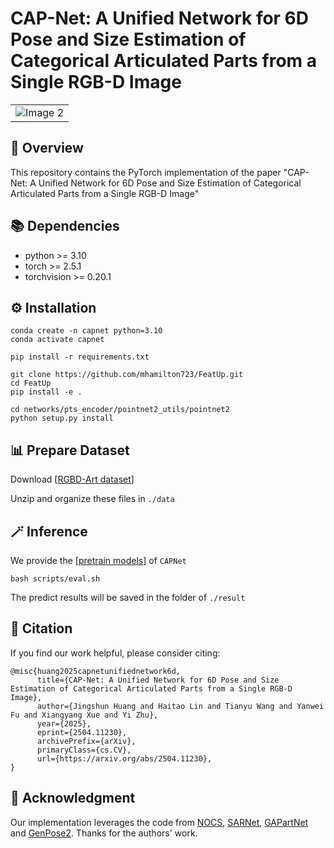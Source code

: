 # CAP-Net: A Unified Network for 6D Pose and Size Estimation of Categorical  Articulated Parts from a Single RGB-D Image

<table>
  <tr>
    <td><img src="/Users/shane/code/capnet/figs/pipeline.png" alt="Image 2"></td>
  </tr>
</table>

## 📝 Overview
This repository contains the PyTorch implementation of the paper "CAP-Net: A Unified Network for 6D Pose and Size Estimation of Categorical Articulated Parts from a Single RGB-D Image"

## 📚 Dependencies
* python >= 3.10
* torch >= 2.5.1
* torchvision >= 0.20.1


## ⚙️ Installation
```
conda create -n capnet python=3.10
conda activate capnet

pip install -r requirements.txt

git clone https://github.com/mhamilton723/FeatUp.git
cd FeatUp
pip install -e .

cd networks/pts_encoder/pointnet2_utils/pointnet2
python setup.py install
```

## 📊 Prepare Dataset
Download [[RGBD-Art dataset](https://pan.baidu.com/s/1yudwA313tosOzkrkWHMB5g?pwd=b518)]

Unzip and organize these files in `./data` 

## 🪄 Inference
We provide the [[pretrain models](https://pan.baidu.com/s/1yudwA313tosOzkrkWHMB5g?pwd=b518)] of `CAPNet`
```
bash scripts/eval.sh
```
The predict results will be saved in the folder of `./result`

 

## 🔖 Citation
If you find our work helpful, please consider citing:
```
@misc{huang2025capnetunifiednetwork6d,
      title={CAP-Net: A Unified Network for 6D Pose and Size Estimation of Categorical Articulated Parts from a Single RGB-D Image}, 
      author={Jingshun Huang and Haitao Lin and Tianyu Wang and Yanwei Fu and Xiangyang Xue and Yi Zhu},
      year={2025},
      eprint={2504.11230},
      archivePrefix={arXiv},
      primaryClass={cs.CV},
      url={https://arxiv.org/abs/2504.11230}, 
}
```

## 🌹 Acknowledgment
Our implementation leverages the code from [NOCS](https://github.com/hughw19/NOCS_CVPR2019), [SARNet](https://github.com/hetolin/SAR-Net), [GAPartNet](https://github.com/PKU-EPIC/GAPartNet) and [GenPose2](https://github.com/Omni6DPose/GenPose2). Thanks for the authors' work.